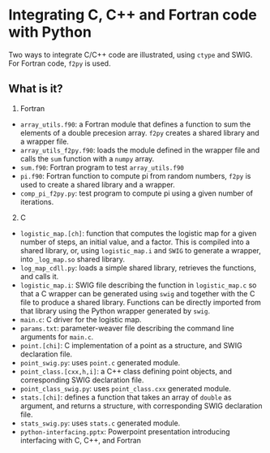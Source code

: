 Integrating C, C++ and Fortran code with Python
===============================================

Two ways to integrate C/C++ code are illustrated, using `ctype` and
SWIG.  For Fortran code, `f2py` is used.

What is it?
-----------
1. Fortran
  * `array_utils.f90`: a Fortran module that defines a function to
    sum the elements of a double precesion array.  `f2py` creates
    a shared library and a wrapper file.
  * `array_utils_f2py.f90`: loads the module defined in the wrapper
    file and calls the `sum` function with a `numpy` array.
  * `sum.f90`: Fortran program to test `array_utils.f90`
  * `pi.f90`: Fortran function to compute pi from random numbers, `f2py`
    is used to create a shared library and a wrapper.
  * `comp_pi_f2py.py`: test program to compute pi using a given number
    of iterations.
2. C
  * `logistic_map.[ch]`: function that computes the logistic map for a
    given number of steps, an initial value, and a factor.  This is
    compiled into a shared library, or, using `logistic_map.i` and
    `SWIG` to generate a wrapper, into `_log_map.so` shared library.
  * `log_map_cdll.py`: loads a simple shared library, retrieves the
    functions, and calls it.
  * `logistic_map.i`: SWIG file describing the function in `logistic_map.c`
    so that a C wrapper can be generated using `swig` and together with
    the C file to produce a shared library.  Functions can be directly
    imported from that library using the Python wrapper generated by
    `swig`.
  * `main.c`: C driver for the logistic map.
  * `params.txt`: parameter-weaver file describing the command line
    arguments for `main.c`.
  * `point.[chi]`: C implementation of a point as a structure, and SWIG
    declaration file.
  * `point_swig.py`: uses `point.c` generated module.
  * `point_class.[cxx,h,i]`: a C++ class defining point objects, and
    corresponding SWIG declaration file.
  * `point_class_swig.py`: uses `point_class.cxx` generated module.
  * `stats.[chi]`: defines a function that takes an array of `double`
    as argument, and returns a structure, with corresponding SWIG
    declaration file.
  * `stats_swig.py`: uses `stats.c` generated module.
  * `python-interfacing.pptx`: Powerpoint presentation introducing
    interfacing with C, C++, and Fortran
  
